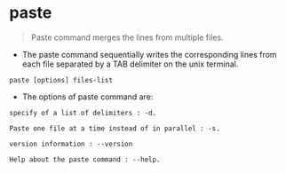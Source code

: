 # paste

 > Paste command merges the lines from multiple files.
 
 - The paste command sequentially writes the corresponding lines from each file separated by a TAB delimiter on the unix terminal.
 
 `paste [options] files-list`
 
 - The options of paste command are:

```
specify of a list of delimiters : -d.

Paste one file at a time instead of in parallel : -s.

version information : --version

Help about the paste command : --help.
```
